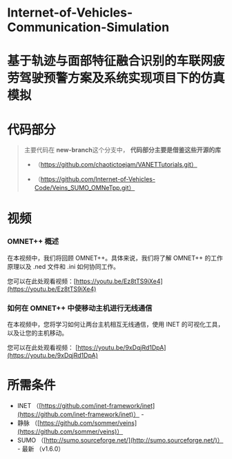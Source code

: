 # Internet-of-Vehicles-Communication-Simulation
# 基于轨迹与面部特征融合识别的车联网疲劳驾驶预警方案及系统实现项目下的仿真模拟



# 代码部分
>主要代码在 **new-branch**这个分支中， **代码部分主要是借鉴这些开源的库**
> - （https://github.com/chaotictoejam/VANETTutorials.git）
> 
> - （https://github.com/Internet-of-Vehicles-Code/Veins_SUMO_OMNeTpp.git）

# 视频
### OMNET++ 概述

[](https://github.com/chaotictoejam/VANETTutorials?tab=readme-ov-file#an-overview-of-omnet)

在本视频中，我们将回顾 OMNET++。具体来说，我们将了解 OMNET++ 的工作原理以及 .ned 文件和 .ini 如何协同工作。

您可以在此处观看视频：[https://youtu.be/Ez8tTS9iXe4](https://youtu.be/Ez8tTS9iXe4)

### 如何在 OMNET++ 中使移动主机进行无线通信

[](https://github.com/chaotictoejam/VANETTutorials?tab=readme-ov-file#how-to-make-mobile-hosts-communicate-wirelessly-in-omnet)

在本视频中，您将学习如何让两台主机相互无线通信，使用 INET 的可视化工具，以及让您的主机移动。

您可以在此处观看视频：  [https://youtu.be/9xDqjRd1DpA](https://youtu.be/9xDqjRd1DpA)

# 所需条件
-   INET （[https://github.com/inet-framework/inet](https://github.com/inet-framework/inet)） - 
-   静脉 （[https://github.com/sommer/veins](https://github.com/sommer/veins)）
-   SUMO （[http://sumo.sourceforge.net/](http://sumo.sourceforge.net/)） - 最新 （v1.6.0）
